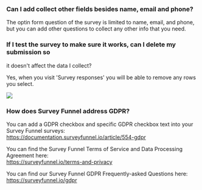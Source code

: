 ### Can I add collect other fields besides name, email and phone?

The optin form question of the survey is limited to name, email, and phone,
but you can add other questions to collect any other info that you need.

### If I test the survey to make sure it works, can I delete my submission so
it doesn't affect the data I collect?

Yes, when you visit 'Survey responses' you will be able to remove any rows you
select.

![](https://d33v4339jhl8k0.cloudfront.net/docs/assets/53974d6ce4b0c76107b109d1/images/5b4fa6390428631d7a891560/file-NVbi2oe3j5.png)

### How does Survey Funnel address GDPR?

You can add a GDPR checkbox and specific GDPR checkbox text into your Survey
Funnel surveys:  
<https://documentation.surveyfunnel.io/article/554-gdpr>

You can find the Survey Funnel Terms of Service and Data Processing Agreement
here:  
<https://surveyfunnel.io/terms-and-privacy>

You can find our Survey Funnel GDPR Frequently-asked Questions here:  
<https://surveyfunnel.io/gdpr>

